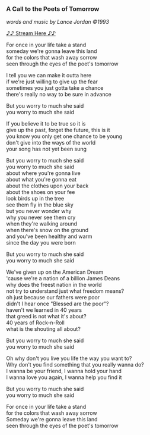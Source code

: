 ### A Call to the Poets of Tomorrow
 _words and music by Lance Jordan ©1993_

 [♪♪ Stream Here ♪♪](https://www.reverbnation.com/gorillatheater/song/32426703-call-to-poets-tomorrow)


For once in your life take a stand \
someday we're gonna leave this land \
for the colors that wash away sorrow \
seen through the eyes of the poet's tomorrow

I tell you we can make it outta here \
if we're just willing to give up the fear \
sometimes you just gotta take a chance \
there's really no way to be sure in advance

But you worry to much she said \
you worry to much she said

If you believe it to be true so it is \
give up the past, forget the future, this is it \
you know you only get one chance to be young \
don't give into the ways of the world \
your song has not yet been sung

But you worry to much she said \
you worry to much she said \
about where you're gonna live \
about what you're gonna eat \
about the clothes upon your back \
about the shoes on your fee \
look birds up in the tree \
see them fly in the blue sky \
but you never wonder why \
why you never see them cry \
when they're walking around \
when there's snow on the ground \
and you've been healthy and warm \
since the day you were born

But you worry to much she said \
you worry to much she said

We've given up on the American Dream \
'cause we're a nation of a billion James Deans \
why does the freest nation in the world \
not try to understand just what freedom means? \
oh just because our fathers were poor \
didn't I hear once "Blessed are the poor"? \
haven't we learned in 40 years \
that greed is not what it's about? \
40 years of Rock-n-Roll \
what is the shouting all about?

But you worry to much she said \
you worry to much she said

Oh why don't you live you life the way you want to? \
Why don't you find something that you really wanna do? \
I wanna be your friend, I wanna hold your hand \
I wanna love you again, I wanna help you find it

But you worry to much she said\
you worry to much she said

For once in your life take a stand \
for the colors that wash away sorrow \
Someday we're gonna leave this land \
seen through the eyes of the poet's tomorrow
